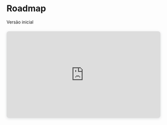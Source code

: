 # Roadmap

Versão inicial

<div style="position: relative; width: 100%; height: 0; padding-top: 56.2500%;
 padding-bottom: 0; box-shadow: 0 2px 8px 0 rgba(63,69,81,0.16); margin-top: 1.6em; margin-bottom: 0.9em; overflow: hidden;
 border-radius: 8px; will-change: transform;">
  <iframe loading="lazy" style="position: absolute; width: 100%; height: 100%; top: 0; left: 0; border: none; padding: 0;margin: 0;"
    src="https:&#x2F;&#x2F;www.canva.com&#x2F;design&#x2F;DAGAEe9BNYs&#x2F;f7uC9twV2qWQVULL13emRQ&#x2F;view?embed" allowfullscreen="allowfullscreen" allow="fullscreen">
  </iframe>
</div>
<a href="https:&#x2F;&#x2F;www.canva.com&#x2F;design&#x2F;DAGAEe9BNYs&#x2F;f7uC9twV2qWQVULL13emRQ&#x2F;view?utm_content=DAGAEe9BNYs&amp;utm_campaign=designshare&amp;utm_medium=embeds&amp;utm_source=link" target="_blank" rel="noopener"> 